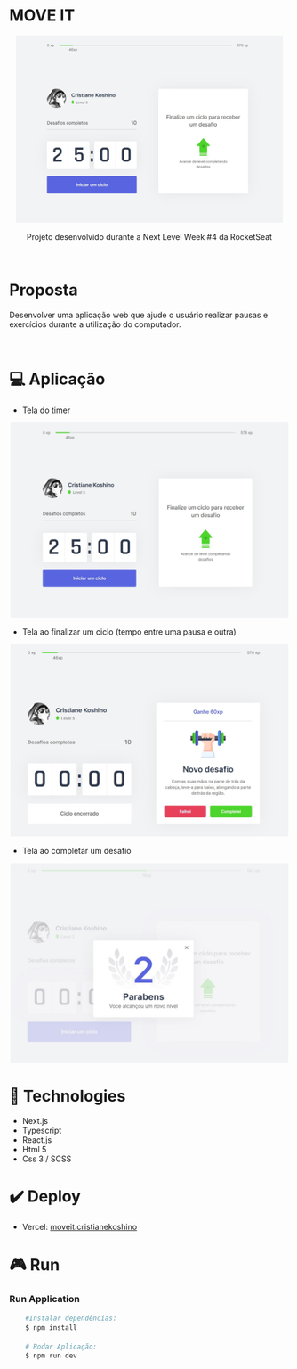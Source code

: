 # MOVE IT
<p align="center">
<img src="./public/imgs/screen.jpg" width="480" />
</p>
<p align="center">Projeto desenvolvido durante a Next Level Week #4 da RocketSeat </p>

<br />

# Proposta
<p>Desenvolver uma aplicação web que ajude o usuário realizar pausas e exercícios durante a utilização do computador.
 </p>
<br />

# :computer: Aplicação

- Tela do timer
<p align="center">
<img src="./public/imgs/screen.jpg" width="500" />
</p>

- Tela ao finalizar um ciclo (tempo entre uma pausa e outra)
<p align="center">
<img src="./public/imgs/ciclo-end.jpg" width="500" />
</p>

- Tela ao completar um desafio
<p align="center">
<img src="./public/imgs/level-up.jpg" width="500" />
</p>

# :rocket: Technologies

- Next.js
- Typescript
- React.js
- Html 5
- Css 3 / SCSS

# :heavy_check_mark: Deploy

- Vercel: [moveit.cristianekoshino](https://moveit-cristianekoshino.vercel.app/)

# :video_game: Run

### Run Application

```bash
    #Instalar dependências:
    $ npm install

    # Rodar Aplicação:
    $ npm run dev
```
